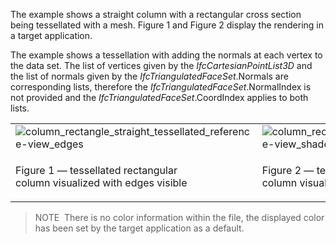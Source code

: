 The example shows a straight column with a rectangular cross section being tessellated with a mesh. Figure 1 and Figure 2 display the rendering in a target application.

The example shows a tessellation with adding the normals at each vertex to the data set. The list of vertices given by the _IfcCartesianPointList3D_ and the list of normals given by the _IfcTriangulatedFaceSet_.Normals are corresponding lists, therefore the _IfcTriangulatedFaceSet_.NormalIndex is not provided and the _IfcTriangulatedFaceSet_.CoordIndex applies to both lists.

<table summary="straight beam tessellated">
 <tr>
  <td>
   <img src="../../figures/examples/column_rectangle_straight_tessellated_reference-view_edges.png" alt="column_rectangle_straight_tessellated_reference-view_edges">
  </td>
  <td>
   <img src="../../figures/examples/column_rectangle_straight_tessellated_reference-view_shaded.png" alt="column_rectangle_straight_tessellated_reference-view_shaded">
  </td>
 </tr>
 <tr style="height:20px;">
  <td style=" vertical-align:bottom;">
   <p class="figure">Figure 1 &mdash; tessellated rectangular <br>column visualized with edges visible</p>
  </td>
  <td style=" vertical-align:bottom;">
   <p class="figure">Figure 2 &mdash; tessellated rectangular <br>column visualized without edges</p>
  </td>
 </tr>
</table>

> NOTE&nbsp; There is no color information within the file, the displayed color has been set by the target application as a default.